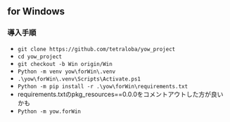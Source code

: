 ## for Windows
### 導入手順
- `git clone https://github.com/tetraloba/yow_project`
- `cd yow_project`
- `git checkout -b Win origin/Win`
- `Python -m venv yow\forWin\.venv`
- `.\yow\forWin\.venv\Scripts\Activate.ps1`
- `Python -m pip install -r .\yow\forWin\requirements.txt`
- requirements.txtのpkg_resources==0.0.0をコメントアウトした方が良いかも
- `Python -m yow.forWin`
